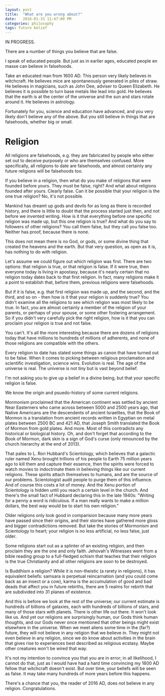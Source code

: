 ```yaml
---
layout: post
title:  "What are you wrong about?"
date:   2016-01-31 11:47:00 PM
categories: philosophy
tags: future belief
---
```


IN PROGRESS.

There are a number of things you believe that are false.

I speak of educated people. But just as in earlier ages, educated people en masse can believe in falsehoods.

Take an educated man from 1600 AD. This person very likely believes in witchcraft. He believes mice are spontaneously generated in piles of straw. He believes in magicians, such as John Dee, adviser to Queen Elizabeth. He believes it is possible to turn base metals like lead into gold. He believes that the earth is at the center of the universe and the sun and stars rotate around it. He believes in astrology.

Fortunately for you, science and education have advanced, and you very likely don't believe any of the above. But you still believe in things that are falsehoods, whether big or small.

# Religion

All religions are falsehoods, e.g. they are fabricated by people who either set out to deceive purposely or who are themselves confused. More specifically, all religions to date are falsehoods, and almost certainly any future religions will be falsehoods too.

If you believe in a religion, then what do you make of religions that were founded before yours. They must be false, right? And what about religions founded after yours. Clearly false. Can it be possible that your religion is the one true religion? No, it's not possible.

Mankind has dreamt up gods and devils for as long as there is recorded history, and there is little to doubt that the process started just then, and not before we invented writing. How is it that everything before one specific religion was made up, but this one religion is true? And what do you say to followers of other religions? You call them false, but they call you false too. Neither has proof, because there is none.

This does not mean there is no God, or gods, or some divine thing that created the heavens and the earth. But that very question, as open as it is, has nothing to do with religion.

Let's assume we could figure out which religion was first. There are two options: that religion is true, or that religion is false. If it were true, then everyone today is living in apostasy, because it's nearly certain that no religion today dates back to that first religion. In fact, many religions make it a point to establish that, before them, previous religions were falsehoods.

But if it is false, e.g. that first religion was made up, and the second, and the third, and so on - then how is it that your religion is suddenly true? You didn't examine all the religions to see which religion was most likely to be true. In fact, you are almost certainly a member of the religion of your parents, or perhaps of your spouse, or some other fostering arrangement. So if you didn't very carefully pick the right religion, how is it that you can proclaim your religion is true and not false.

You can't. It's all the more interesting because there are dozens of religions today that have millions to hundreds of millions of adherents, and none of those religions are compatible with the others.

Every religion to date has stated some things as canon that have turned out to be false. When it comes to picking between religious proclamation and scientific investigation, science wins. Evolution is real. The age of the universe is real. The universe is not tiny but is vast beyond belief.

I'm not asking you to give up a belief in a divine being, but that your specific religion is false.

We know the origin and psuedo-history of some current religions.

Mormonism proclaimed that the American continent was settled by ancient Near Easterners who came across between 5000 and 2500 years ago, that Native Americans are the descendents of ancient Israelites, that the Book of Mormon is a translation from ancient records written in Egyptian on metal plates between 2500 BC and 421 AD, that Joseph Smith translated the Book of Mormon from gold plates. And more. Most of this contradicts any historical or biological history. Oh, and don't forget that according to the Book of Mormon, dark skin is a sign of God's curse (only renounced by the church hierarchy at the end of 2013).

That pales to L. Ron Hubbard's Scientology, which believes that a galactic ruler named Xenu brought trillions of his people to Earth 75 million years ago to kill them and capture their essence, then the spirits were forced to watch movies to indoctrinate them in believing things like our current religions. These spirits attach themselves to humans, and are the source of our problems. Scientologist audit people to purge them of this influence. And of course this costs a lot of money. And the Xenu portion of Scientology is hidden until you reach a certain level in the church. And there's the small fact of Hubbard declaring this in the late 1940s: "Writing for a penny a word is ridiculous. If a man really wants to make a million dollars, the best way would be to start his own religion."

Older religions only look good in comparision because many more years have passed since their origins, and their stories have gathered more gloss and bigger contradictions removed. But take the stories of Mormonism and Scientology to heart; your religion is no less artificial, no less false, just older.

Some religions start out as a splinter of an existing religion, and then proclaim they are the one and only faith. Jehovah's Witnesses went from a bible reading group to a full-fledged schism that teaches that their religion is the true Christianity and all other religions are soon to be destroyed.

Is Buddhism a religion? While it is non-theistic (a rarety in religions), it has equivalent beliefs: samsara is perpetual reincarnation (and you could come back as an insect or a cow), karma is the accumulation of good and bad deads that affect you in future rebirths, there are 5 realms for rebirth that are subdivided into 31 planes of existence.

And this is before we look at the rest of the universe; our current estimate is hundreds of billions of galaxies, each with hundreds of billions of stars, and many of those stars with planets. There is other life out there. It won't look like us. And yet our religions are surprisingly human, our Gods think human thoughts, and our Gods never once mentioned that other beings might exist elsewhere in the universe. When we meet aliens some time in the (far?) future, they will not believe in any religion that we believe in. They might not even believe in any religion, since we do know about activities in the brain that gives rise to experiences best described as religious ecstasy. Maybe other creatures won't be wired that way.

It's not my intention to convince you that you are in error; in all likelihood, I cannot do that, just as I would have had a hard time convincing my 1600 AD fellow that witchcraft doesn't exist. But over time, your beliefs will be seen as false. It may take many hundreds of more years before this happens.

There's a chance that you, the reader of 2016 AD, does not believe in any religion. Congratulations.
